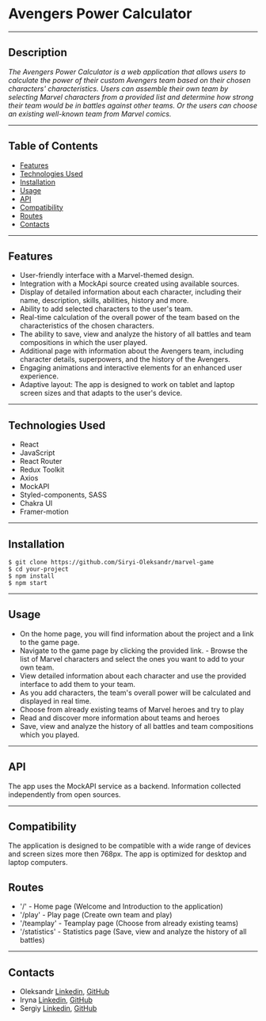 # Avengers Power Calculator

---

## Description

_The Avengers Power Calculator is a web application that allows users to
calculate the power of their custom Avengers team based on their chosen
characters' characteristics. Users can assemble their own team by selecting
Marvel characters from a provided list and determine how strong their team would
be in battles against other teams. Or the users can choose an existing
well-known team from Marvel comics._

---

## Table of Contents

- [Features](#features)
- [Technologies Used](#technologies)
- [Installation](#installation)
- [Usage](#usage)
- [API](#api)
- [Compatibility](#compatibility)
- [Routes](#routes)
- [Contacts](#contacts)

---

## Features <a id="features"></a>

- User-friendly interface with a Marvel-themed design.
- Integration with a MockApi source created using available sources.
- Display of detailed information about each character, including their name,
  description, skills, abilities, history and more.
- Ability to add selected characters to the user's team.
- Real-time calculation of the overall power of the team based on the
  characteristics of the chosen characters.
- The ability to save, view and analyze the history of all battles and team
  compositions in which the user played.
- Additional page with information about the Avengers team, including character
  details, superpowers, and the history of the Avengers.
- Engaging animations and interactive elements for an enhanced user experience.
- Adaptive layout: The app is designed to work on tablet and laptop screen sizes
  and that adapts to the user's device.

---

## Technologies Used <a id="technologies"></a>

- React
- JavaScript
- React Router
- Redux Toolkit
- Axios
- MockAPI
- Styled-components, SASS
- Chakra UI
- Framer-motion

---

## Installation <a id="installation"></a>

```
$ git clone https://github.com/Siryi-Oleksandr/marvel-game
$ cd your-project
$ npm install
$ npm start

```

---

## Usage <a id="usage"></a>

- On the home page, you will find information about the project and a link to
  the game page.
- Navigate to the game page by clicking the provided link. - Browse the list of
  Marvel characters and select the ones you want to add to your own team.
- View detailed information about each character and use the provided interface
  to add them to your team.
- As you add characters, the team's overall power will be calculated and
  displayed in real time.
- Choose from already existing teams of Marvel heroes and try to play
- Read and discover more information about teams and heroes
- Save, view and analyze the history of all battles and team compositions which
  you played.

---

## API <a id="api"></a>

The app uses the MockAPI service as a backend. Information collected
independently from open sources.

---

## Compatibility <a id="compatibility"></a>

The application is designed to be compatible with a wide range of devices and
screen sizes more then 768px. The app is optimized for desktop and laptop
computers.

## Routes <a id="routes"></a>

- '/' - Home page (Welcome and Introduction to the application)
- '/play' - Play page (Сreate own team and play)
- '/teamplay' - Teamplay page (Choose from already existing teams)
- '/statistics' - Statistics page (Save, view and analyze the history of all
  battles)

---

## Contacts <a id="contacts"></a>

- Oleksandr [Linkedin](https://www.linkedin.com/in/oleksandr-siryi/),
  [GitHub](https://github.com/Siryi-Oleksandr)
- Iryna [Linkedin](https://www.linkedin.com/in/iryna-grytsaenko/),
  [GitHub](https://github.com/Iryna-Gry)
- Sergiy [Linkedin](https://www.linkedin.com/in/sergey-androsov-8b8964253/),
  [GitHub](https://www.linkedin.com/in/sergey-androsov-8b8964253/)
